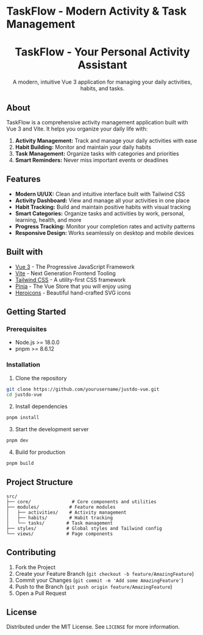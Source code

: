 # TaskFlow - Modern Activity & Task Management

<p align="center">
  <h1 align="center">TaskFlow - Your Personal Activity Assistant</h1>
  <p align="center">
    A modern, intuitive Vue 3 application for managing your daily activities, habits, and tasks.
  </p>
</p>

## About

TaskFlow is a comprehensive activity management application built with Vue 3 and Vite. It helps you organize your daily life with:

1. **Activity Management:** Track and manage your daily activities with ease
2. **Habit Building:** Monitor and maintain your daily habits
3. **Task Management:** Organize tasks with categories and priorities
4. **Smart Reminders:** Never miss important events or deadlines

## Features

- **Modern UI/UX:** Clean and intuitive interface built with Tailwind CSS
- **Activity Dashboard:** View and manage all your activities in one place
- **Habit Tracking:** Build and maintain positive habits with visual tracking
- **Smart Categories:** Organize tasks and activities by work, personal, learning, health, and more
- **Progress Tracking:** Monitor your completion rates and activity patterns
- **Responsive Design:** Works seamlessly on desktop and mobile devices

## Built with

- [Vue 3](https://vuejs.org/) - The Progressive JavaScript Framework
- [Vite](https://vitejs.dev/) - Next Generation Frontend Tooling
- [Tailwind CSS](https://tailwindcss.com/) - A utility-first CSS framework
- [Pinia](https://pinia.vuejs.org/) - The Vue Store that you will enjoy using
- [Heroicons](https://heroicons.com/) - Beautiful hand-crafted SVG icons

## Getting Started

### Prerequisites

- Node.js >= 18.0.0
- pnpm >= 8.6.12

### Installation

1. Clone the repository
```bash
git clone https://github.com/yourusername/justdo-vue.git
cd justdo-vue
```

2. Install dependencies
```bash
pnpm install
```

3. Start the development server
```bash
pnpm dev
```

4. Build for production
```bash
pnpm build
```

## Project Structure

```
src/
├── core/               # Core components and utilities
├── modules/           # Feature modules
│   ├── activities/    # Activity management
│   ├── habits/        # Habit tracking
│   └── tasks/        # Task management
├── styles/           # Global styles and Tailwind config
└── views/            # Page components
```

## Contributing

1. Fork the Project
2. Create your Feature Branch (`git checkout -b feature/AmazingFeature`)
3. Commit your Changes (`git commit -m 'Add some AmazingFeature'`)
4. Push to the Branch (`git push origin feature/AmazingFeature`)
5. Open a Pull Request

## License

Distributed under the MIT License. See `LICENSE` for more information.
